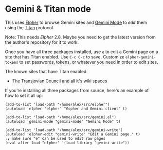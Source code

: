 # Gemini & Titan mode

This uses [Elpher](https://thelambdalab.xyz/elpher/) to browse Gemini
sites and [Gemini Mode](https://git.carcosa.net/jmcbray/gemini.el) to
*edit* them using the [Titan](https://communitywiki.org/wiki/Titan)
protocol.

Note: This needs *Elpher* 2.8. Maybe you need to get the latest
version from the author's repository for it to work.

Once you have all three packages installed, use `e` to edit a Gemini
page on a site that has Titan enabled. Use `C-c C-c` to save.
Customize `elpher-gemini-tokens` to set passwords, tokens, or whatever
you need in order to edit sites.

The known sites that have Titan enabled:

* [The Transjovian Council](gemini://transjovian.org) and all it's
  wiki spaces

If you're installing all three packages from source, here's an example
of how to set it all up:

```
(add-to-list 'load-path "/home/alex/src/elpher")
(autoload 'elpher "elpher" "Gopher and Gemini client" t)

(add-to-list 'load-path "/home/alex/src/gemini.el")
(autoload 'gemini-mode "gemini-mode" "Gemini Mode" t)

(add-to-list 'load-path "/home/alex/src/gemini-write")
(autoload 'elpher-edit "gemini-write" "Edit a Gemini page." t)
;; make sure "e" can be used to edit raw pages
(eval-after-load "elpher" '(load-library "gemini-write"))
```
